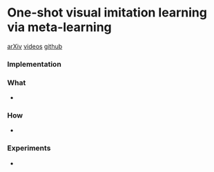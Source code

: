 # One-shot visual imitation learning via meta-learning
[arXiv](https://arxiv.org/abs/1709.04905)
[videos](https://sites.google.com/view/one-shot-imitation)
[github](https://github.com/tianheyu927/mil)

### Implementation

### What
-

### How
-

### Experiments
-
